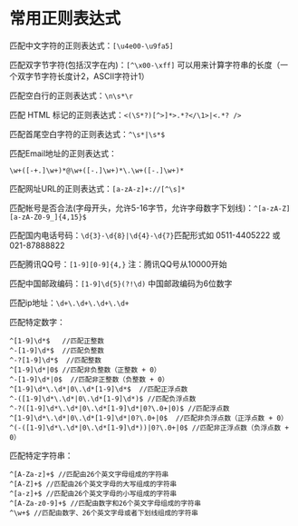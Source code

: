 # 常用正则表达式

匹配中文字符的正则表达式：```[\u4e00-\u9fa5]```

匹配双字节字符(包括汉字在内)：```[^\x00-\xff]``` 可以用来计算字符串的长度（一个双字节字符长度计2，ASCII字符计1）

匹配空白行的正则表达式：```\n\s*\r```

匹配 HTML 标记的正则表达式：```<(\S*?)[^>]*>.*?</\1>|<.*? />```

匹配首尾空白字符的正则表达式：```^\s*|\s*$```

匹配Email地址的正则表达式：
```
\w+([-+.]\w+)*@\w+([-.]\w+)*\.\w+([-.]\w+)*
```
匹配网址URL的正则表达式：```[a-zA-z]+://[^\s]*```

匹配帐号是否合法(字母开头，允许5-16字节，允许字母数字下划线)：```^[a-zA-Z][a-zA-Z0-9_]{4,15}$```

匹配国内电话号码：```\d{3}-\d{8}|\d{4}-\d{7}```匹配形式如 0511-4405222 或 021-87888822

匹配腾讯QQ号：```[1-9][0-9]{4,}``` 注：腾讯QQ号从10000开始

匹配中国邮政编码：```[1-9]\d{5}(?!\d)``` 中国邮政编码为6位数字


匹配ip地址：```\d+\.\d+\.\d+\.\d+```

匹配特定数字：
```
^[1-9]\d*$   //匹配正整数
^-[1-9]\d*$  //匹配负整数
^-?[1-9]\d*$  //匹配整数
^[1-9]\d*|0$ //匹配非负整数（正整数 + 0）
^-[1-9]\d*|0$  //匹配非正整数（负整数 + 0）
^[1-9]\d*\.\d*|0\.\d*[1-9]\d*$  //匹配正浮点数
^-([1-9]\d*\.\d*|0\.\d*[1-9]\d*)$ //匹配负浮点数
^-?([1-9]\d*\.\d*|0\.\d*[1-9]\d*|0?\.0+|0)$ //匹配浮点数
^[1-9]\d*\.\d*|0\.\d*[1-9]\d*|0?\.0+|0$  //匹配非负浮点数（正浮点数 + 0）
^(-([1-9]\d*\.\d*|0\.\d*[1-9]\d*))|0?\.0+|0$ //匹配非正浮点数（负浮点数 + 0）
```
匹配特定字符串：
```
^[A-Za-z]+$ //匹配由26个英文字母组成的字符串
^[A-Z]+$ //匹配由26个英文字母的大写组成的字符串
^[a-z]+$ //匹配由26个英文字母的小写组成的字符串
^[A-Za-z0-9]+$ //匹配由数字和26个英文字母组成的字符串
^\w+$ //匹配由数字、26个英文字母或者下划线组成的字符串
```